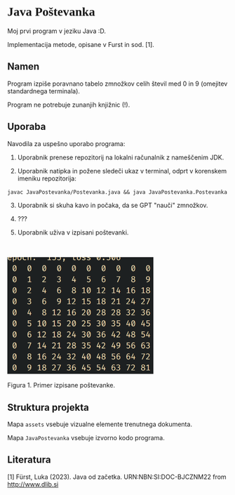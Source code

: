 # <span style="font-family:Papyrus"> Java Poštevanka </span>

Moj prvi program v jeziku Java :D.

Implementacija metode, opisane v Furst in sod. [1].

## Namen

Program izpiše poravnano tabelo zmnožkov celih števil med 0 in 9 (omejitev standardnega terminala).

Program ne potrebuje zunanjih knjižnic (!).

## Uporaba

Navodila za uspešno uporabo programa:

1) Uporabnik prenese repozitorij na lokalni računalnik z nameščenim JDK.

2) Uporabnik natipka in požene sledeči ukaz v terminal, odprt v korenskem imeniku repozitorija:
```
javac JavaPostevanka/Postevanka.java && java JavaPostevanka.Postevanka
```

3) Uporabnik si skuha kavo in počaka, da se GPT "nauči" zmnožkov.

4) ???

5) Uporabnik uživa v izpisani poštevanki.

<br>
<br>

<img src="assets/postevanka.png" alt="postevanka" width=333>

Figura 1. Primer izpisane poštevanke.

## Struktura projekta

Mapa `assets` vsebuje vizualne elemente trenutnega dokumenta.

Mapa `JavaPostevanka` vsebuje izvorno kodo programa.

## Literatura

[1] Fürst, Luka (2023). Java od začetka. URN:NBN:SI:DOC-BJCZNM22 from http://www.dlib.si
